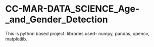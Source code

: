 # CC-MAR-DATA_SCIENCE_Age-_and_Gender_Detection
This is python based project. libraries used- numpy, pandas, opencv, matplotlib.
